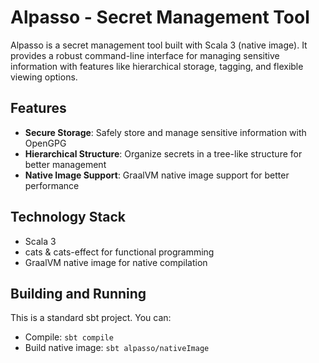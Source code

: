 # Alpasso - Secret Management Tool

Alpasso is a secret management tool built with Scala 3 (native image). It provides a robust command-line interface for
managing sensitive information with features like hierarchical storage, tagging, and flexible viewing options.

## Features

- **Secure Storage**: Safely store and manage sensitive information with OpenGPG
- **Hierarchical Structure**: Organize secrets in a tree-like structure for better management
- **Native Image Support**: GraalVM native image support for better performance

## Technology Stack

- Scala 3
- cats & cats-effect for functional programming
- GraalVM native image for native compilation

## Building and Running

This is a standard sbt project. You can:

- Compile: `sbt compile`
- Build native image: `sbt alpasso/nativeImage`
